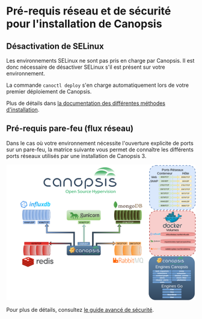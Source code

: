 # Pré-requis réseau et de sécurité pour l'installation de Canopsis

## Désactivation de SELinux

Les environnements SELinux ne sont pas pris en charge par Canopsis. Il est donc nécessaire de désactiver SELinux s'il est présent sur votre environnement.

La commande `canoctl deploy` s'en charge automatiquement lors de votre premier déploiement de Canopsis.

Plus de détails dans [la documentation des différentes méthodes d'installation](index.md).

## Pré-requis pare-feu (flux réseau)

Dans le cas où votre environnement nécessite l'ouverture explicite de ports sur un pare-feu, la matrice suivante vous permet de connaître les différents ports réseaux utilisés par une installation de Canopsis 3.

![Matrice des flux Canopsis 3](img/matrice-flux-canopsis.png)

Pour plus de détails, consultez [le guide avancé de sécurité](../administration-avancee/configuration-parefeu-et-selinux.md).
